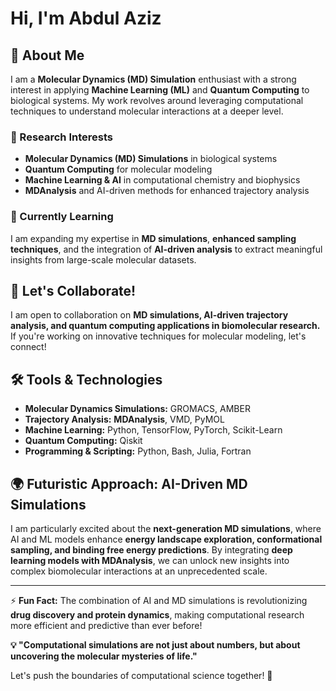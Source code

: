 # Hi, I'm Abdul Aziz  

## 🚀 About Me  
I am a **Molecular Dynamics (MD) Simulation** enthusiast with a strong interest in applying **Machine Learning (ML)** and **Quantum Computing** to biological systems. My work revolves around leveraging computational techniques to understand molecular interactions at a deeper level.  

### 🔬 Research Interests  
- **Molecular Dynamics (MD) Simulations** in biological systems  
- **Quantum Computing** for molecular modeling  
- **Machine Learning & AI** in computational chemistry and biophysics  
- **MDAnalysis** and AI-driven methods for enhanced trajectory analysis  

### 🌱 Currently Learning  
I am expanding my expertise in **MD simulations**, **enhanced sampling techniques**, and the integration of **AI-driven analysis** to extract meaningful insights from large-scale molecular datasets.  

## 🔗 Let's Collaborate!  
I am open to collaboration on **MD simulations, AI-driven trajectory analysis, and quantum computing applications in biomolecular research.** If you're working on innovative techniques for molecular modeling, let's connect!  


## 🛠️ Tools & Technologies  
- **Molecular Dynamics Simulations:** GROMACS, AMBER  
- **Trajectory Analysis:** **MDAnalysis**, VMD, PyMOL  
- **Machine Learning:** Python, TensorFlow, PyTorch, Scikit-Learn  
- **Quantum Computing:** Qiskit  
- **Programming & Scripting:** Python, Bash, Julia, Fortran  

## 🌍 Futuristic Approach: AI-Driven MD Simulations  
I am particularly excited about the **next-generation MD simulations**, where AI and ML models enhance **energy landscape exploration, conformational sampling, and binding free energy predictions**. By integrating **deep learning models with MDAnalysis**, we can unlock new insights into complex biomolecular interactions at an unprecedented scale.  

---

⚡ **Fun Fact:** The combination of AI and MD simulations is revolutionizing **drug discovery and protein dynamics**, making computational research more efficient and predictive than ever before!  


**💡 "Computational simulations are not just about numbers, but about uncovering the molecular mysteries of life."**  

Let's push the boundaries of computational science together! 🚀  

